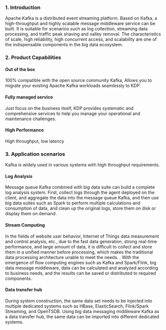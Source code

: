 ### 1. Introduction

Apache Kafka is a distributed event streaming platform. Based on Kafka, a high-throughput and highly scalable message middleware service can be built. It is suitable for scenarios such as log collection, streaming data processing, and traffic peak shaving and valley removal. The characteristics of scale, high reliability, high concurrent access, and scalability are one of the indispensable components in the big data ecosystem.

### 2. Product Capabilities

#### Out of the box

100% compatible with the open source community Kafka, Allows you to migrate your existing Apache Kafka workloads seamlessly to KDP.

#### Fully managed service

Just focus on the business itself, KDP provides systematic and comprehensive services to help you manage your operational and maintenance challenges.

#### High Performance

High throughput, low latency

### 3. Application scenarios
Kafka is widely used in various systems with high throughput requirements.


#### Log Analysis

Message queue Kafka combined with big data suite can build a complete log analysis system. First, collect logs through the agent deployed on the client, and aggregate the data into the message queue Kafka, and then use big data suites such as Spark to perform multiple calculations and consumption of data, and clean up the original logs, store them on disk or display them on demand .

#### Stream Computing

In the fields of website user behavior, Internet of Things data measurement and control analysis, etc., due to the fast data generation, strong real-time performance, and large amount of data, it is difficult to collect and store them in a unified manner before processing, which makes the traditional data processing architecture unable to meet the needs. . With the emergence of flow computing engines such as Kafka and Spark/Flink, big data message middleware, data can be calculated and analyzed according to business needs, and the results can be saved or distributed to required components.

#### Data transfer hub

During system construction, the same data set needs to be injected into multiple dedicated systems such as HBase, ElasticSearch, Flink/Spark Streaming, and OpenTSDB. Using big data messaging middleware Kafka as a data transfer hub, the same data can be imported into different dedicated systems.